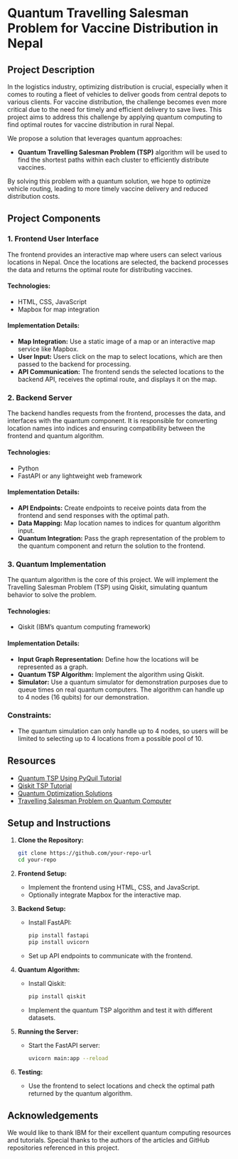 # Quantum Travelling Salesman Problem for Vaccine Distribution in Nepal

## Project Description

In the logistics industry, optimizing distribution is crucial, especially when it comes to routing a fleet of vehicles to deliver goods from central depots to various clients. For vaccine distribution, the challenge becomes even more critical due to the need for timely and efficient delivery to save lives. This project aims to address this challenge by applying quantum computing to find optimal routes for vaccine distribution in rural Nepal.

We propose a solution that leverages quantum approaches:

- **Quantum Travelling Salesman Problem (TSP)** algorithm will be used to find the shortest paths within each cluster to efficiently distribute vaccines.

By solving this problem with a quantum solution, we hope to optimize vehicle routing, leading to more timely vaccine delivery and reduced distribution costs.

## Project Components

### 1. Frontend User Interface
The frontend provides an interactive map where users can select various locations in Nepal. Once the locations are selected, the backend processes the data and returns the optimal route for distributing vaccines.

#### Technologies:
- HTML, CSS, JavaScript
- Mapbox for map integration 

#### Implementation Details:
- **Map Integration:** Use a static image of a map or an interactive map service like Mapbox.
- **User Input:** Users click on the map to select locations, which are then passed to the backend for processing.
- **API Communication:** The frontend sends the selected locations to the backend API, receives the optimal route, and displays it on the map.

### 2. Backend Server
The backend handles requests from the frontend, processes the data, and interfaces with the quantum component. It is responsible for converting location names into indices and ensuring compatibility between the frontend and quantum algorithm.

#### Technologies:
- Python
- FastAPI or any lightweight web framework

#### Implementation Details:
- **API Endpoints:** Create endpoints to receive points data from the frontend and send responses with the optimal path.
- **Data Mapping:** Map location names to indices for quantum algorithm input.
- **Quantum Integration:** Pass the graph representation of the problem to the quantum component and return the solution to the frontend.

### 3. Quantum Implementation
The quantum algorithm is the core of this project. We will implement the Travelling Salesman Problem (TSP) using Qiskit, simulating quantum behavior to solve the problem.

#### Technologies:
- Qiskit (IBM’s quantum computing framework)

#### Implementation Details:
- **Input Graph Representation:** Define how the locations will be represented as a graph.
- **Quantum TSP Algorithm:** Implement the algorithm using Qiskit.
- **Simulator:** Use a quantum simulator for demonstration purposes due to queue times on real quantum computers. The algorithm can handle up to 4 nodes (16 qubits) for our demonstration.

### Constraints:
- The quantum simulation can only handle up to 4 nodes, so users will be limited to selecting up to 4 locations from a possible pool of 10.

## Resources

- [Quantum TSP Using PyQuil Tutorial](https://github.com/mstechly/quantum_tsp_tutorials)
- [Qiskit TSP Tutorial](https://qiskit.org/documentation/optimization/tutorials/06_examples_max_cut_and_tsp.html)
- [Quantum Optimization Solutions](https://medium.com/@vasilybokov/traveling-salesman-problem-with-quantum-optimization-solutions-and-perspectives-59137f3241cd)
- [Travelling Salesman Problem on Quantum Computer](https://medium.com/@michal.stechly/solving-the-traveling-salesman-problem-using-quantum-computer-bb00438de223)

## Setup and Instructions

1. **Clone the Repository:**
   ```bash
   git clone https://github.com/your-repo-url
   cd your-repo
   ```

2. **Frontend Setup:**
   - Implement the frontend using HTML, CSS, and JavaScript.
   - Optionally integrate Mapbox for the interactive map.

3. **Backend Setup:**
   - Install FastAPI:
     ```bash
     pip install fastapi
     pip install uvicorn
     ```
   - Set up API endpoints to communicate with the frontend.

4. **Quantum Algorithm:**
   - Install Qiskit:
     ```bash
     pip install qiskit
     ```
   - Implement the quantum TSP algorithm and test it with different datasets.

5. **Running the Server:**
   - Start the FastAPI server:
     ```bash
     uvicorn main:app --reload
     ```

6. **Testing:**
   - Use the frontend to select locations and check the optimal path returned by the quantum algorithm.

## Acknowledgements
We would like to thank IBM for their excellent quantum computing resources and tutorials. Special thanks to the authors of the articles and GitHub repositories referenced in this project.
